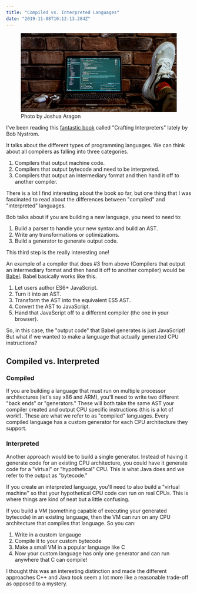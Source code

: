 ```yaml
---
title: "Compiled vs. Interpreted Languages"
date: "2019-11-08T10:12:13.284Z"
---
```


<figure>
    <img src="/img/code.png" alt="Code on a computer screen" />
    <figcaption>Photo by Joshua Aragon</figcaption>
</figure>

I've been reading this [fantastic book](http://craftinginterpreters.com/) called "Crafting Interpreters" lately by Bob Nystrom.

It talks about the different types of programming languages. We can think about all compilers as falling into three categories.

1. Compilers that output machine code.
2. Compilers that output bytecode and need to be interpreted.
3. Compilers that output an intermediary format and then hand it off to another compiler.

<!-- excerpt -->

There is a lot I find interesting about the book so far, but one thing that I was fascinated to read about the differences between "compiled" and "interpreted" languages.

Bob talks about if you are building a new language, you need to need to:

1. Build a parser to handle your new syntax and build an AST.
2. Write any transformations or optimizations.
3. Build a generator to generate output code.

This third step is the really interesting one!

An example of a compiler that does #3 from above (Compilers that output an intermediary format and then hand it off to another compiler) would be [Babel](https://babeljs.io/). Babel basically works like this.

1. Let users author ES6+ JavaScript.
2. Turn it into an AST.
3. Transform the AST into the equivalent ES5 AST.
4. Convert the AST to JavaScript.
5. Hand that JavaScript off to a different compiler (the one in your browser).

So, in this case, the "output code" that Babel generates is just JavaScript! But what if we wanted to make a language that actually generated CPU instructions?

## Compiled vs. Interpreted

### Compiled

If you are building a language that must run on multiple processor architectures (let's say x86 and ARM), you'll need to write two different "back ends" or "generators." These will both take the same AST your compiler created and output CPU specific instructions (this is a lot of work!). These are what we refer to as "compiled" languages. Every compiled language has a custom generator for each CPU architecture they support.

### Interpreted

Another approach would be to build a single generator. Instead of having it generate code for an existing CPU architecture, you could have it generate code for a "virtual" or "hypothetical" CPU. This is what Java does and we refer to the output as "bytecode."

If you create an interpreted language, you'll need to also build a "virtual machine" so that your hypothetical CPU code can run on real CPUs. This is where things are kind of neat but a little confusing.

If you build a VM (something capable of executing your generated bytecode) in an existing language, then the VM can run on any CPU architecture that compiles that language. So you can:

1. Write in a custom langauge
2. Compile it to your custom bytecode
3. Make a small VM in a popular language like C
4. Now your custom language has only one generator and can run anywhere that C can compile!

I thought this was an interesting distinction and made the different approaches C++ and Java took seem a lot more like a reasonable trade-off as opposed to a mystery.
